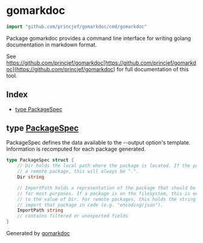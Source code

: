 <!-- Code generated by gomarkdoc. DO NOT EDIT -->

# gomarkdoc

```go
import "github.com/princjef/gomarkdoc/cmd/gomarkdoc"
```

Package gomarkdoc provides a command line interface for writing golang documentation in markdown format.

See https://github.com/princjef/gomarkdoc[https://github.com/princjef/gomarkdoc](<https://github.com/princjef/gomarkdoc>) for full documentation of this tool.

## Index

- [type PackageSpec](<#PackageSpec>)


<a name="PackageSpec"></a>
## type [PackageSpec](<https://github.com/princjef/gomarkdoc/blob/master/cmd/gomarkdoc/command.go#L30-L44>)

PackageSpec defines the data available to the \-\-output option's template. Information is recomputed for each package generated.

```go
type PackageSpec struct {
    // Dir holds the local path where the package is located. If the package is
    // a remote package, this will always be ".".
    Dir string

    // ImportPath holds a representation of the package that should be unique
    // for most purposes. If a package is on the filesystem, this is equivalent
    // to the value of Dir. For remote packages, this holds the string used to
    // import that package in code (e.g. "encoding/json").
    ImportPath string
    // contains filtered or unexported fields
}
```

Generated by [gomarkdoc](<https://github.com/princjef/gomarkdoc>)
